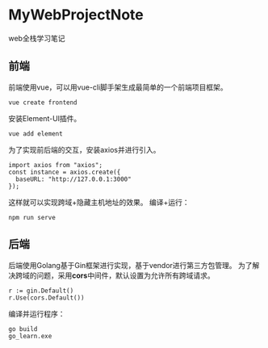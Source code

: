 # MyWebProjectNote
web全栈学习笔记
## 前端
前端使用vue，可以用vue-cli脚手架生成最简单的一个前端项目框架。
```
vue create frontend 
```
安装Element-UI插件。
```
vue add element
```
为了实现前后端的交互，安装axios并进行引入。
```
import axios from "axios";
const instance = axios.create({
  baseURL: "http://127.0.0.1:3000"
});
```
这样就可以实现跨域+隐藏主机地址的效果。
编译+运行：
```
npm run serve
```
## 后端
后端使用Golang基于Gin框架进行实现，基于vendor进行第三方包管理。
为了解决跨域的问题，采用**cors**中间件，默认设置为允许所有跨域请求。
```
r := gin.Default()
r.Use(cors.Default())
```
编译并运行程序：
```
go build
go_learn.exe
```
